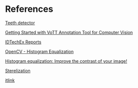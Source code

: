 # References

[Teeth detector](https://github.com/clemkoa/tooth-detection)

[Getting Started with VoTT Annotation Tool for Computer Vision](https://blog.roboflow.com/vott/)

[IDTechEx Reports](https://www.idtechex.com/)

[OpenCV - Histogram Equalization](https://docs.opencv.org/3.1.0/d5/daf/tutorial_py_histogram_equalization.html)

[Histogram equalization: Improve the contrast of your image!](https://medium.com/@urveeausekar/histogram-equalization-improve-the-contrast-of-your-image-59748752102b)

[Sterelization](https://blog.dentalcremer.com.br/esterilizacao-em-autoclave-quais-embalagens-e-como-realizar/)

[itlink](https://itlink.fr/en/)

[]()

[]()

[]()

[]()

[]()

[]()

[]()
